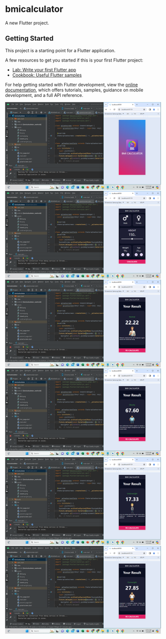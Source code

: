 # bmicalculator

A new Flutter project.

## Getting Started

This project is a starting point for a Flutter application.

A few resources to get you started if this is your first Flutter project:

- [Lab: Write your first Flutter app](https://docs.flutter.dev/get-started/codelab)
- [Cookbook: Useful Flutter samples](https://docs.flutter.dev/cookbook)

For help getting started with Flutter development, view the
[online documentation](https://docs.flutter.dev/), which offers tutorials,
samples, guidance on mobile development, and a full API reference.

![GitHub Logo](images/Splashscreen.png)
![GitHub Logo](images/Firstscreen.png)
![GitHub Logo](images/Secondscreen1.png)
![GitHub Logo](images/Secondscreen2.png)
![GitHub Logo](images/Secondscreen3.png)
![GitHub Logo](images/Secondscreen4.png)
